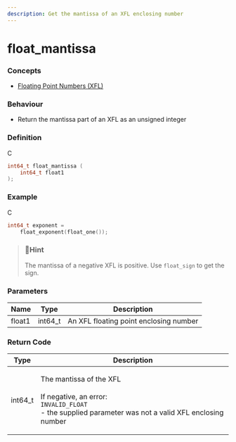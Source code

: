 ```yaml
---
description: Get the mantissa of an XFL enclosing number
---
```


# float\_mantissa

### Concepts

* [Floating Point Numbers (XFL)](../../concepts-and-docs/floating-point-numbers-xfl.md)

### Behaviour

* Return the mantissa part of an XFL as an unsigned integer

### Definition

C

```c
int64_t float_mantissa (
    int64_t float1
);
```

### Example

C

```c
int64_t exponent =
    float_exponent(float_one());
```

> ### 📘Hint
>
> The mantissa of a negative XFL is positive. Use `float_sign` to get the sign.

### Parameters

| Name   | Type     | Description                            |
| ------ | -------- | -------------------------------------- |
| float1 | int64\_t | An XFL floating point enclosing number |

### Return Code

| Type     | Description                                                                                                                                                 |
| -------- | ----------------------------------------------------------------------------------------------------------------------------------------------------------- |
| int64\_t | <p>The mantissa of the XFL<br><br>If negative, an error:<br><code>INVALID_FLOAT</code><br>- the supplied parameter was not a valid XFL enclosing number</p> |
